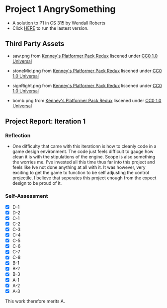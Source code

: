 
# Project 1 AngrySomething 
- A solution to P1 in CS 315 by Wendall Roberts
- Click [HERE](https://bsu-cs315.github.io/P1-waroberts/Builds/Iteration1-Builds/Build01/P1-Iteration1-Build01.html) to run the lastest version.


## Third Party Assets

- saw.png from [Kenney's Platformer Pack Redux](https://www.kenney.nl/assets/platformer-pack-redux) liscened under [CC0 1.0 Universal](http://creativecommons.org/publicdomain/zero/1.0/)

- stoneMid.png from [Kenney's Platformer Pack Redux](https://www.kenney.nl/assets/platformer-pack-redux) liscened under [CC0 1.0 Universal](http://creativecommons.org/publicdomain/zero/1.0/)

- signRight.png from [Kenney's Platformer Pack Redux](https://www.kenney.nl/assets/platformer-pack-redux) liscened under [CC0 1.0 Universal](http://creativecommons.org/publicdomain/zero/1.0/)

- bomb.png from [Kenney's Platformer Pack Redux](https://www.kenney.nl/assets/platformer-pack-redux) liscened under [CC0 1.0 Universal](http://creativecommons.org/publicdomain/zero/1.0/)


## Project Report: Iteration 1

### Reflection
- One difficulty that came with this iterationn is how to cleanly code in a game design environment. The code just feels difficult to gauge how clean it is with the stipulations of the engine. Scope is also something the worries me. I've invested all this time thus far into this project and feels like Ive not done anything at all with it. It was however, very exciting to get the game to function to be self adjusting the control projectile. I believe that seperates this project enough from the expect design to be proud of it.

### Self-Assessment

- [X] D-1
- [X] D-2
- [X] C-1
- [X] C-2
- [X] C-3
- [X] C-4
- [X] C-5
- [X] C-6
- [X] C-7
- [X] C-8 
- [X] B-1
- [X] B-2 
- [X] B-3 
- [X] A-1
- [X] A-2
- [X] A-3

This work therefore merits A.